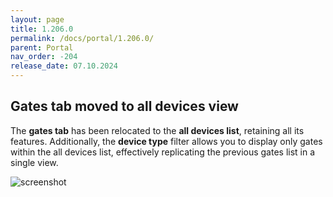 ```yaml
---
layout: page
title: 1.206.0
permalink: /docs/portal/1.206.0/
parent: Portal
nav_order: -204
release_date: 07.10.2024
---
```


## Gates tab moved to all devices view
The **gates tab** has been relocated to the **all devices list**, retaining all its features. Additionally, the **device type** filter allows you to display only gates within the all devices list, effectively replicating the previous gates list in a single view.

![screenshot](/tedee-release-notes/docs/portal/assets/1.206.0_gates_moved_to_devices_all.png)

